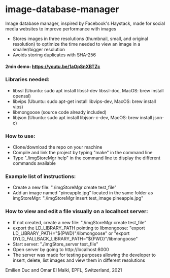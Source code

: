 # image-database-manager

Image database manager, inspired by Facebook's Haystack, made for social media websites to improve performance with images
- Stores images in three resolutions (thumbnail, small, and original resolution) to optimize the time needed to view an image in a smaller/bigger resolution
- Avoids storing duplicates with SHA-256

#### 2min demo: https://youtu.be/1aOpSnXBTZc

### Libraries needed:
- libssl (Ubuntu: sudo apt install libssl-dev libssl-doc, MacOS: brew install openssl)
- libvips (Ubuntu: sudo apt-get install libvips-dev, MacOS: brew install vips)
- libmongoose (source code already included)
- libjson (Ubuntu: sudo apt install libjson-c-dev, MacOS: brew install json-c)

### How to use:
- Clone/download the repo on your machine
- Compile and link the project by typing "make" in the command line
- Type "./imgStoreMgr help" in the command line to display the different commands available

### Example list of instructions:
- Create a new file: "./imgStoreMgr create test_file"
- Add an image named "pineapple.jpg" located in the same folder as imgStoreMgr: "./imgStoreMgr insert test_image pineapple.jpg"

### How to view and edit a file visually on a localhost server:
- If not created, create a new file: "./imgStoreMgr create test_file"
- export the LD_LIBRARY_PATH pointing to libmongoose: "export LD_LIBRARY_PATH="${PWD}"/libmongoose" or "export DYLD_FALLBACK_LIBRARY_PATH="${PWD}"/libmongoose"
- Start server: "./imgStore_server test_file"
- Open server by going to http://localhost:8000
- The server was made for testing purposes allowing the developer to insert, delete, list images and view them in different resolutions

Emilien Duc and Omar El Malki, EPFL, Switzerland, 2021
